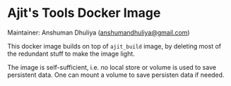 Ajit's Tools Docker Image
=========================
Maintainer: Anshuman Dhuliya (anshumandhuliya@gmail.com)

This docker image builds on top of `ajit_build` image,
by deleting most of the redundant stuff to make
the image light.

The image is self-sufficient,
i.e. no local store or volume is used
to save persistent data.
One can mount a volume to save persisten data if needed.
